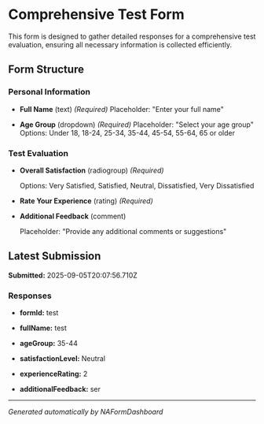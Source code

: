 # Comprehensive Test Form

This form is designed to gather detailed responses for a comprehensive test evaluation, ensuring all necessary information is collected efficiently.

## Form Structure


### Personal Information


- **Full Name** (text)
  *(Required)*
  Placeholder: "Enter your full name"
  

- **Age Group** (dropdown)
  *(Required)*
  Placeholder: "Select your age group"
  Options: Under 18, 18-24, 25-34, 35-44, 45-54, 55-64, 65 or older


### Test Evaluation


- **Overall Satisfaction** (radiogroup)
  *(Required)*
  
  Options: Very Satisfied, Satisfied, Neutral, Dissatisfied, Very Dissatisfied

- **Rate Your Experience** (rating)
  *(Required)*
  
  

- **Additional Feedback** (comment)
  
  Placeholder: "Provide any additional comments or suggestions"
  



## Latest Submission

**Submitted:** 2025-09-05T20:07:56.710Z

### Responses


- **formId:** test

- **fullName:** test

- **ageGroup:** 35-44

- **satisfactionLevel:** Neutral

- **experienceRating:** 2

- **additionalFeedback:** ser


---
*Generated automatically by NAFormDashboard*
